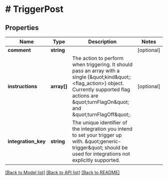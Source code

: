 # # TriggerPost

## Properties

Name | Type | Description | Notes
------------ | ------------- | ------------- | -------------
**comment** | **string** |  | [optional]
**instructions** | **array[]** | The action to perform when triggering. It should pass an array with a single {\&quot;kind\&quot;: &lt;flag_action&gt;} object. Currently supported flag actions are \&quot;turnFlagOn\&quot; and \&quot;turnFlagOff\&quot;. | [optional]
**integration_key** | **string** | The unique identifier of the integration you intend to set your trigger up with. \&quot;generic-trigger\&quot; should be used for integrations not explicitly supported. |

[[Back to Model list]](../../README.md#models) [[Back to API list]](../../README.md#endpoints) [[Back to README]](../../README.md)
